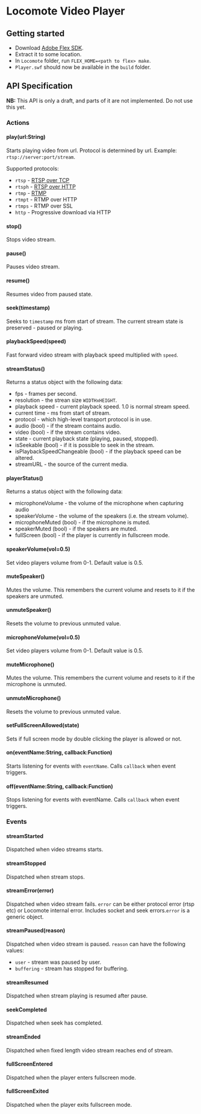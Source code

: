 # Locomote Video Player

## Getting started

  * Download [Adobe Flex SDK](http://www.adobe.com/devnet/flex/flex-sdk-download.html).
  * Extract it to some location.
  * In `Locomote` folder, run `FLEX_HOME=<path to flex> make`.
  * `Player.swf` should now be available in the `build` folder.


## API Specification

**NB:** This API is only a draft, and parts of it are not implemented. Do not
use this yet.

### Actions

#### play(url:String)

Starts playing video from url. Protocol is determined by url.
Example: `rtsp://server:port/stream`.

Supported protocols:

- `rtsp` - [RTSP over TCP](http://www.ietf.org/rfc/rfc2326.txt)
- `rtsph` - [RTSP over HTTP](http://www.opensource.apple.com/source/QuickTimeStreamingServer/QuickTimeStreamingServer-412.42/Documentation/RTSP_Over_HTTP.pdf)
- `rtmp` - [RTMP](http://www.adobe.com/devnet/rtmp.html)
- `rtmpt` - RTMP over HTTP
- `rtmps` - RTMP over SSL
- `http` - Progressive download via HTTP

#### stop()

Stops video stream.

#### pause()

Pauses video stream.

#### resume()

Resumes video from paused state.

#### seek(timestamp)

Seeks to `timestamp` ms from  start of stream.
The current stream state is preserved - paused or playing.

#### playbackSpeed(speed)

Fast forward video stream with playback speed multiplied with `speed`.

#### streamStatus()

Returns a status object with the following data:

- fps - frames per second.
- resolution - the strean size `WIDTHxHEIGHT`.
- playback speed - current playback speed. 1.0 is normal stream speed.
- current time - ms from start of stream.
- protocol - which high-level transport protocol is in use.
- audio (bool) - if the stream contains audio.
- video (bool) - if the stream contains video.
- state - current playback state (playing, paused, stopped).
- isSeekable (bool) - if it is possible to seek in the stream.
- isPlaybackSpeedChangeable (bool) - if the playback speed can be altered.
- streamURL - the source of the current media.

#### playerStatus()

Returns a status object with the following data:

- microphoneVolume - the volume of the microphone when capturing audio
- speakerVolume - the volume of the speakers (i.e. the stream volume).
- microphoneMuted (bool) - if the microphone is muted.
- speakerMuted (bool) - if the speakers are muted.
- fullScreen (bool) - if the player is currently in fullscreen mode.

#### speakerVolume(vol=0.5)

Set video players volume from 0-1. Default value is 0.5.

#### muteSpeaker()

Mutes the volume. This remembers the current volume and resets to it if the
speakers are unmuted.

#### unmuteSpeaker()

Resets the volume to previous unmuted value.

#### microphoneVolume(vol=0.5)

Set video players volume from 0-1. Default value is 0.5.

#### muteMicrophone()

Mutes the volume. This remembers the current volume and resets to it if the
microphone is unmuted.

#### unmuteMicrophone()

Resets the volume to previous unmuted value.

#### setFullScreenAllowed(state)

Sets if full screen mode by double clicking the player is allowed or not.

#### on(eventName:String, callback:Function)

Starts listening for events with `eventName`. Calls `callback` when event triggers.

#### off(eventName:String, callback:Function)

Stops listening for events with eventName. Calls `callback` when event triggers.

### Events

#### streamStarted

Dispatched when video streams starts.

#### streamStopped

Dispatched when stream stops.

#### streamError(error)

Dispatched when video stream fails. `error` can be either
protocol error (rtsp etc) or Locomote internal error.
Includes socket and seek errors.`error` is a generic object.

#### streamPaused(reason)

Dispatched when video stream is paused. `reason` can have the following values:

- `user` - stream was paused by user.
- `buffering` - stream has stopped for buffering.

#### streamResumed

Dispatched when stream playing is resumed after pause.

#### seekCompleted

Dispatched when seek has completed.

#### streamEnded

Dispatched when fixed length video stream reaches end of stream.

#### fullScreenEntered

Dispatched when the player enters fullscreen mode.

#### fullScreenExited

Dispatched when the player exits fullscreen mode.
